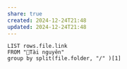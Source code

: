 ```yaml
---
share: true
created: 2024-12-24T21:48
updated: 2024-12-24T21:48
---
```

```dataview
LIST rows.file.link
FROM "📜Tài nguyên"
group by split(file.folder, "/" )[1]
```